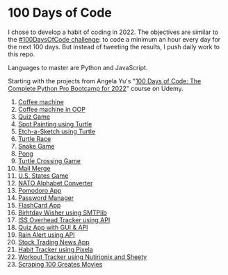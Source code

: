 # 100 Days of Code

I chose to develop a habit of coding in 2022. The objectives are similar to the [#100DaysOfCode challenge](https://www.100daysofcode.com): to code a minimum an hour every day for the next 100 days. But instead of tweeting the results, I push daily work to this repo. 

Languages to master are Python and JavaScript. 

Starting with the projects from Angela Yu's "[100 Days of Code: The Complete Python Pro Bootcamp for 2022](https://www.udemy.com/course/100-days-of-code/)" course on Udemy.

1. [Coffee machine](https://github.com/gizat/playground/tree/main/CoffeeMachine)
2. [Coffee machine in OOP](https://github.com/gizat/playground/tree/main/CoffeeMachineOOP)
3. [Quiz Game](https://github.com/gizat/playground/tree/main/QuizGame)
4. [Spot Painting using Turtle](https://github.com/gizat/playground/tree/main/SpotPainting)
5. [Etch-a-Sketch using Turtle](https://github.com/gizat/playground/tree/main/Etch-a-Sketch)
6. [Turtle Race](https://github.com/gizat/playground/tree/main/TurtleRace)
7. [Snake Game](https://github.com/gizat/playground/tree/main/SnakeGame)
8. [Pong](https://github.com/gizat/playground/tree/main/PongGame)
9. [Turtle Crossing Game](https://github.com/gizat/playground/tree/main/TurtleCrossingGame)
10. [Mail Merge](https://github.com/gizat/playground/tree/main/MailMerge)
11. [U.S. States Game](https://github.com/gizat/playground/tree/main/USStatesGame)
12. [NATO Alphabet Converter](https://github.com/gizat/playground/tree/main/NatoAlphabet)
13. [Pomodoro App](https://github.com/gizat/playground/tree/main/PomodoroApp)
14. [Password Manager](https://github.com/gizat/playground/tree/main/PasswordManager)
15. [FlashCard App](https://github.com/gizat/playground/tree/main/FlashCardApp)
16. [Birhtday Wisher using SMTPlib](https://github.com/gizat/playground/tree/main/BirthdayWisherSMTPLIB)
17. [ISS Overhead Tracker using API](https://github.com/gizat/playground/tree/main/ISSoverheadAPI)
18. [Quiz App with GUI & API](https://github.com/gizat/playground/tree/main/QuizAppGUI)
19. [Rain Alert using API](https://github.com/gizat/playground/tree/main/RainAlert)
20. [Stock Trading News App](https://github.com/gizat/playground/tree/main/StockTradingNewsAlert)
21. [Habit Tracker using Pixela](https://github.com/gizat/playground/tree/main/HabitTracker)
22. [Workout Tracker using Nutirionix and Sheety](https://github.com/gizat/playground/tree/main/WorkoutTracker)
23. [Scraping 100 Greates Movies](https://github.com/gizat/playground/tree/main/ScrapingData)
